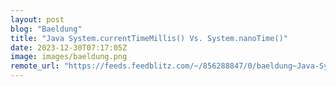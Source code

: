 ```yaml
---
layout: post
blog: "Baeldung"
title: "Java System.currentTimeMillis() Vs. System.nanoTime()"
date: 2023-12-30T07:17:05Z
image: images/baeldung.png
remote_url: "https://feeds.feedblitz.com/~/856288847/0/baeldung~Java-SystemcurrentTimeMillis-Vs-SystemnanoTime"
---
```


